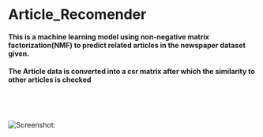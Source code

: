 # Article_Recomender
#### This is a machine learning model using non-negative matrix factorization(NMF) to predict related articles in the newspaper dataset given.
#### The Article data is converted into a csr matrix after which the similarity to other articles is checked
```




```
![Screenshot:](https://i.ibb.co/Pz7dmpL/Screenshot.png)
